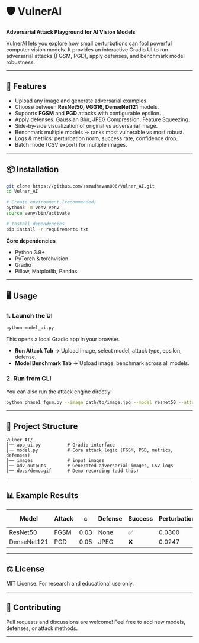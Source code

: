 # 🛡️ VulnerAI

**Adversarial Attack Playground for AI Vision Models**

VulnerAI lets you explore how small perturbations can fool powerful computer vision models.
It provides an interactive Gradio UI to run adversarial attacks (FGSM, PGD), apply defenses, and benchmark model robustness.

---

## 🚀 Features

* Upload any image and generate adversarial examples.
* Choose between **ResNet50, VGG16, DenseNet121** models.
* Supports **FGSM** and **PGD** attacks with configurable epsilon.
* Apply defenses: Gaussian Blur, JPEG Compression, Feature Squeezing.
* Side-by-side visualization of original vs adversarial image.
* Benchmark multiple models → ranks most vulnerable vs most robust.
* Logs & metrics: perturbation norm, success rate, confidence drop.
* Batch mode (CSV export) for multiple images.

---

## 📦 Installation

```bash
git clone https://github.com/ssmadhavan006/Vulner_AI.git
cd Vulner_AI

# Create environment (recommended)
python3 -m venv venv
source venv/bin/activate

# Install dependencies
pip install -r requirements.txt
```

**Core dependencies**

* Python 3.9+
* PyTorch & torchvision
* Gradio
* Pillow, Matplotlib, Pandas

---

## 🖥️ Usage

### 1. Launch the UI

```bash
python model_ui.py
```

This opens a local Gradio app in your browser.

* **Run Attack Tab** → Upload image, select model, attack type, epsilon, defense.
* **Model Benchmark Tab** → Upload image, benchmark across all models.

### 2. Run from CLI

You can also run the attack engine directly:

```bash
python phase1_fgsm.py --image path/to/image.jpg --model resnet50 --attack fgsm --epsilon 0.03 --defense none
```

---

## 📂 Project Structure

```
Vulner_AI/
│── app_ui.py          # Gradio interface
│── model.py           # Core attack logic (FGSM, PGD, metrics, defenses)
│── images             # input images
│── adv_outputs        # Generated adversarial images, CSV logs
│── docs/demo.gif      # Demo recording (add this)
```

---

## 📊 Example Results

| Model       | Attack | ε    | Defense | Success | Perturbation | Confidence Drop |
| ----------- | ------ | ---- | ------- | ------- | ------------ | --------------- |
| ResNet50    | FGSM   | 0.03 | None    | ✅       | 0.0300       | -0.4512         |
| DenseNet121 | PGD    | 0.05 | JPEG    | ❌       | 0.0247       | -0.1234         |

---

## ⚖️ License

MIT License.
For research and educational use only.

---

## 🙌 Contributing

Pull requests and discussions are welcome!
Feel free to add new models, defenses, or attack methods.

---

